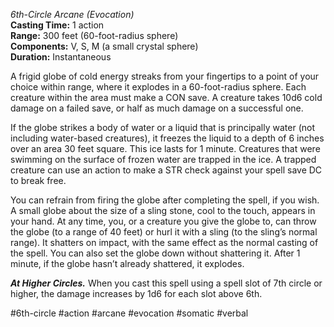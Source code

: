 *6th-Circle Arcane (Evocation)*  
**Casting Time:** 1 action  
**Range:** 300 feet (60-foot-radius sphere)  
**Components:** V, S, M (a small crystal sphere)  
**Duration:** Instantaneous

A frigid globe of cold energy streaks from your fingertips to a point of your choice within range, where it explodes in a 60-foot-radius sphere. Each creature within the area must make a CON save. A creature takes 10d6 cold damage on a failed save, or half as much damage on a successful one.

If the globe strikes a body of water or a liquid that is principally water (not including water-based creatures), it freezes the liquid to a depth of 6 inches over an area 30 feet square. This ice lasts for 1 minute. Creatures that were swimming on the surface of frozen water are trapped in the ice. A trapped creature can use an action to make a STR check against your spell save DC to break free.

You can refrain from firing the globe after completing the spell, if you wish. A small globe about the size of a sling stone, cool to the touch, appears in your hand. At any time, you, or a creature you give the globe to, can throw the globe (to a range of 40 feet) or hurl it with a sling (to the sling’s normal range). It shatters on impact, with the same effect as the normal casting of the spell. You can also set the globe down without shattering it. After 1 minute, if the globe hasn’t already shattered, it explodes.

***At Higher Circles.*** When you cast this spell using a spell slot of 7th circle or higher, the damage increases by 1d6 for each slot above 6th.

#6th-circle #action #arcane #evocation #somatic #verbal
